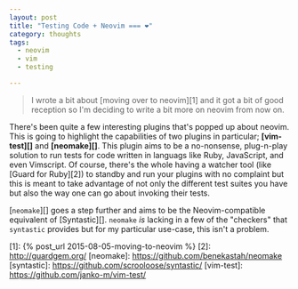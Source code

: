 ```yaml
---
layout: post
title: "Testing Code + Neovim === ❤️"
category: thoughts
tags:
  - neovim
  - vim
  - testing

---
```


> I wrote a bit about [moving over to neovim][1] and it got a bit of good
> reception so I'm deciding to write a bit more on neovim from now on.

There's been quite a few interesting plugins that's popped up about neovim. This
is going to highlight the capabilities of two plugins in particular;
**[vim-test][]** and **[neomake][]**. This plugin aims to be a no-nonsense,
plug-n-play solution to run tests for code written in languags like Ruby,
JavaScript, and even Vimscript. Of course, there's the whole having a watcher
tool (like [Guard for Ruby][2]) to standby and run your plugins with no complaint
but this is meant to take advantage of not only the different test suites you
have but also the way one can go about invoking their tests.

[`neomake`][] goes a step further and aims to be the Neovim-compatible
equivalent of [Syntastic][]. `neomake` _is_ lacking in a few of the "checkers"
that `syntastic` provides but for my particular use-case, this isn't a problem.

[1]: {% post_url 2015-08-05-moving-to-neovim %}
[2]: http://guardgem.org/
[neomake]: https://github.com/benekastah/neomake
[syntastic]: https://github.com/scrooloose/syntastic/
[vim-test]: https://github.com/janko-m/vim-test/
